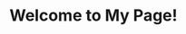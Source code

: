 <h1 align=center>Welcome to My Page!</h1>
<a href="https://i.pinimg.com/originals/eb/50/87/eb50875a68b04b0480fa929af2c7547c.gif" align=center>
